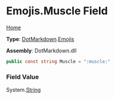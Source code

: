 # Emojis\.Muscle Field

[Home](../../../README.md)

**Type**: [DotMarkdown](../../README.md)\.[Emojis](../README.md)

**Assembly**: DotMarkdown\.dll

```csharp
public const string Muscle = ":muscle:"
```

### Field Value

System\.[String](https://docs.microsoft.com/en-us/dotnet/api/system.string)